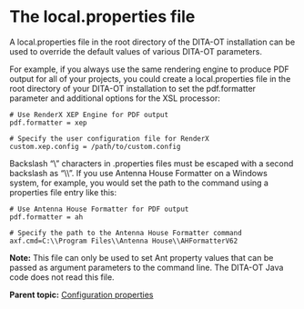 # The local.properties file

A local.properties file in the root directory of the DITA-OT installation can be used to override the default values of various DITA-OT parameters.

For example, if you always use the same rendering engine to produce PDF output for all of your projects, you could create a local.properties file in the root directory of your DITA-OT installation to set the pdf.formatter parameter and additional options for the XSL processor:

```
# Use RenderX XEP Engine for PDF output
pdf.formatter = xep

# Specify the user configuration file for RenderX
custom.xep.config = /path/to/custom.config
```

Backslash “\\” characters in .properties files must be escaped with a second backslash as “\\\\”. If you use Antenna House Formatter on a Windows system, for example, you would set the path to the command using a properties file entry like this:

```
# Use Antenna House Formatter for PDF output
pdf.formatter = ah

# Specify the path to the Antenna House Formatter command
axf.cmd=C:\\Program Files\\Antenna House\\AHFormatterV62
```

**Note:** This file can only be used to set Ant property values that can be passed as argument parameters to the command line. The DITA-OT Java code does not read this file.

**Parent topic:** [Configuration properties](../parameters/configuration-properties.md)

